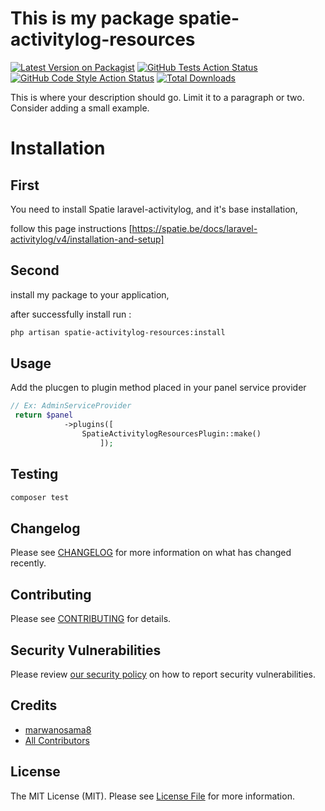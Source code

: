 # This is my package spatie-activitylog-resources

[![Latest Version on Packagist](https://img.shields.io/packagist/v/marwanosama8/spatie-activitylog-resources.svg?style=flat-square)](https://packagist.org/packages/marwanosama8/spatie-activitylog-resources)
[![GitHub Tests Action Status](https://img.shields.io/github/actions/workflow/status/marwanosama8/spatie-activitylog-resources/run-tests.yml?branch=main&label=tests&style=flat-square)](https://github.com/marwanosama8/spatie-activitylog-resources/actions?query=workflow%3Arun-tests+branch%3Amain)
[![GitHub Code Style Action Status](https://img.shields.io/github/actions/workflow/status/marwanosama8/spatie-activitylog-resources/fix-php-code-styling.yml?branch=main&label=code%20style&style=flat-square)](https://github.com/marwanosama8/spatie-activitylog-resources/actions?query=workflow%3A"Fix+PHP+code+styling"+branch%3Amain)
[![Total Downloads](https://img.shields.io/packagist/dt/marwanosama8/spatie-activitylog-resources.svg?style=flat-square)](https://packagist.org/packages/marwanosama8/spatie-activitylog-resources)



This is where your description should go. Limit it to a paragraph or two. Consider adding a small example.

# Installation
## First
You need to install Spatie laravel-activitylog, and it's base installation,

follow this page instructions [https://spatie.be/docs/laravel-activitylog/v4/installation-and-setup] 
## Second
install my package to your application,

after successfully install run :
```bash
php artisan spatie-activitylog-resources:install
```



## Usage
Add the plucgen to plugin method placed in your panel service provider 
```php
// Ex: AdminServiceProvider
 return $panel
            ->plugins([
                SpatieActivitylogResourcesPlugin::make()
                    ]);
```

## Testing

```bash
composer test
```

## Changelog

Please see [CHANGELOG](CHANGELOG.md) for more information on what has changed recently.

## Contributing

Please see [CONTRIBUTING](.github/CONTRIBUTING.md) for details.

## Security Vulnerabilities

Please review [our security policy](../../security/policy) on how to report security vulnerabilities.

## Credits

- [marwanosama8](https://github.com/marwanosama8)
- [All Contributors](../../contributors)

## License

The MIT License (MIT). Please see [License File](LICENSE.md) for more information.
